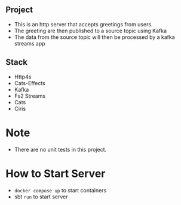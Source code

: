 ## Project

- This is an http server that accepts greetings from users.
- The greeting are then published to a source topic using Kafka
- The data from the source topic will then be processed by a kafka streams app


## Stack

- Http4s
- Cats-Effects
- Kafka
- Fs2 Streams
- Cats
- Ciris

# Note
- There are no unit tests in this project.


# How to Start Server

- `docker compose up` to start containers
- sbt `run` to start server

